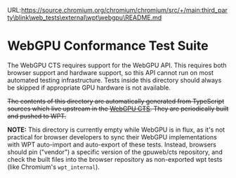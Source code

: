 URL:https://source.chromium.org/chromium/chromium/src/+/main:third_party\blink\web_tests\external\wpt\webgpu\README.md
# WebGPU Conformance Test Suite

The WebGPU CTS requires support for the WebGPU API. This requires both browser
support and hardware support, so this API cannot run on most automated testing
infrastructure. Tests inside this directory should always be skipped if
appropriate GPU hardware is not available.

~~The contents of this directory are automatically generated from TypeScript
sources which live upstream in the [WebGPU CTS](https://github.com/gpuweb/cts).
They are periodically built and pushed to WPT.~~

**NOTE:** This directory is currently empty while WebGPU is in flux, as it's
not practical for browser developers to sync their WebGPU implementations with
WPT auto-import and auto-export of these tests. Instead, browsers should pin
("vendor") a specific version of the gpuweb/cts repository, and check the built
files into the browser repository as non-exported wpt tests (like Chromium's
`wpt_internal`).
